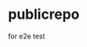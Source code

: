 # publicrepo
for e2e test


















































































































































































































































































































































































































































































































































































































































































































































































































































































































































































































































































































































































































































































































































































































































































































































































































































































































































































































































































































































































































































































































































































































































